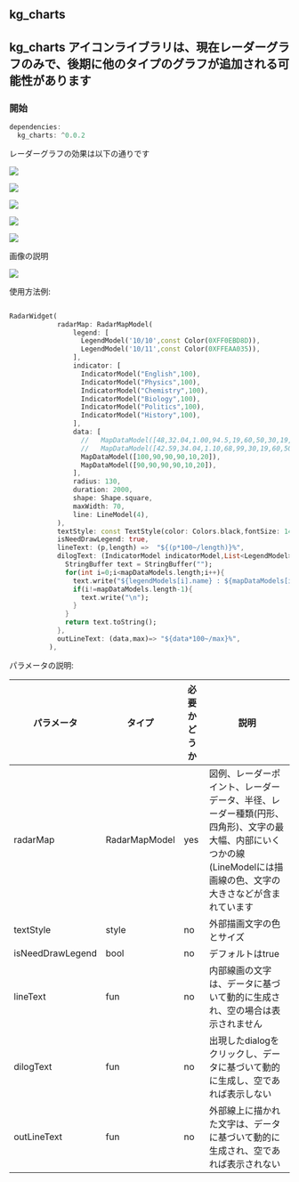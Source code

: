 ## kg_charts
## kg_charts アイコンライブラリは、現在レーダーグラフのみで、後期に他のタイプのグラフが追加される可能性があります

### 開始

```dart
dependencies:
  kg_charts: ^0.0.2
```

レーダーグラフの効果は以下の通りです

![](art/img1.png)

![](art/img2.png)

![](art/img3.png)

![](art/img4.png)

![](art/img5.png)

画像の説明



![](art/img.png)

使用方法例:

```dart

RadarWidget(
            radarMap: RadarMapModel(
                legend: [
                  LegendModel('10/10',const Color(0XFF0EBD8D)),
                  LegendModel('10/11',const Color(0XFFEAA035)),
                ],
                indicator: [
                  IndicatorModel("English",100),
                  IndicatorModel("Physics",100),
                  IndicatorModel("Chemistry",100),
                  IndicatorModel("Biology",100),
                  IndicatorModel("Politics",100),
                  IndicatorModel("History",100),
                ],
                data: [
                  //   MapDataModel([48,32.04,1.00,94.5,19,60,50,30,19,60,50]),
                  //   MapDataModel([42.59,34.04,1.10,68,99,30,19,60,50,19,30]),
                  MapDataModel([100,90,90,90,10,20]),
                  MapDataModel([90,90,90,90,10,20]),
                ],
                radius: 130,
                duration: 2000,
                shape: Shape.square,
                maxWidth: 70,
                line: LineModel(4),
            ),
            textStyle: const TextStyle(color: Colors.black,fontSize: 14),
            isNeedDrawLegend: true,
            lineText: (p,length) =>  "${(p*100~/length)}%",
            dilogText: (IndicatorModel indicatorModel,List<LegendModel> legendModels,List<double> mapDataModels) {
              StringBuffer text = StringBuffer("");
              for(int i=0;i<mapDataModels.length;i++){
                text.write("${legendModels[i].name} : ${mapDataModels[i].toString()}");
                if(i!=mapDataModels.length-1){
                  text.write("\n");
                }
              }
              return text.toString();
            },
            outLineText: (data,max)=> "${data*100~/max}%",
          ),

```

パラメータの説明:

| パラメータ | タイプ | 必要かどうか | 説明
|--|--|--|--|
| radarMap| RadarMapModel| yes | 図例、レーダーポイント、レーダーデータ、半径、レーダー種類(円形、四角形)、文字の最大幅、内部にいくつかの線(LineModelには描画線の色、文字の大きさなどが含まれています  |
| textStyle | style | no | 外部描画文字の色とサイズ |
|isNeedDrawLegend  | bool  |  no | デフォルトはtrue |
| lineText | fun | no  | 内部線画の文字は、データに基づいて動的に生成され、空の場合は表示されません |
|dilogText  |  fun | no  | 出現したdialogをクリックし、データに基づいて動的に生成し、空であれば表示しない |
| outLineText | fun  | no  | 外部線上に描かれた文字は、データに基づいて動的に生成され、空であれば表示されない |
